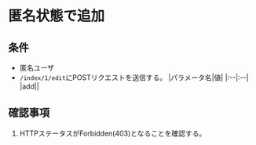 # 匿名状態で追加

## 条件
- 匿名ユーザ
- `/index/1/edit`にPOSTリクエストを送信する。
|パラメータ名|値|
|:--|:--|
|add||

## 確認事項
1. HTTPステータスがForbidden(403)となることを確認する。

